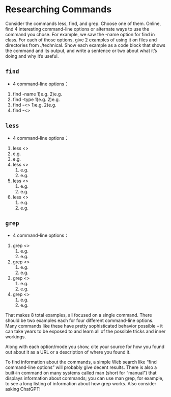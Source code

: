 # Researching Commands
Consider the commands less, find, and grep. Choose one of them. Online, find 4 interesting command-line options or alternate ways to use the command you chose. For example, we saw the -name option for find in class. For each of those options, give 2 examples of using it on files and directories from ./technical. Show each example as a code block that shows the command and its output, and write a sentence or two about what it’s doing and why it’s useful.

## `find`
- 4 command-line options：
 1. find -name
   1)e.g.
   2)e.g.
 2. find -type
   1)e.g.
   2)e.g.
 3. find -<>
   1)e.g.
   2)e.g.
 4. find -<>
## `less`
- 4 command-line options：
 1. less <>
   1. e.g.
   2. e.g.
 2. less <>
    1. e.g.
    2. e.g.
 3. less <>
    1. e.g.
    2. e.g. 
 4. less <>
    1. e.g.
    2. e.g. 
## `grep`
- 4 command-line options：
 1. grep <>
    1. e.g.
    2. e.g.
 2. grep <>
    1. e.g.
    2. e.g.
 3. grep <>
    1. e.g.
    2. e.g.
 4. grep <>
    1. e.g.
    2. e.g.

That makes 8 total examples, all focused on a single command. There should be two examples each for four different command-line options. Many commands like these have pretty sophisticated behavior possible – it can take years to be exposed to and learn all of the possible tricks and inner workings.

Along with each option/mode you show, cite your source for how you found out about it as a URL or a description of where you found it.

To find information about the commands, a simple Web search like “find command-line options” will probably give decent results. There is also a built-in command on many systems called man (short for “manual”) that displays information about commands; you can use man grep, for example, to see a long listing of information about how grep works. Also consider asking ChatGPT!
